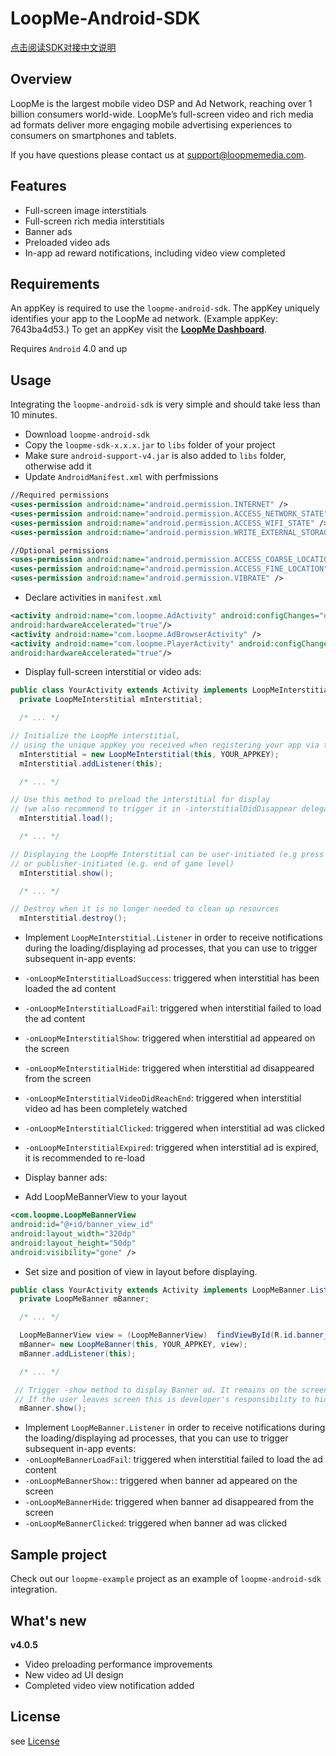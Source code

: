 # LoopMe-Android-SDK #

[点击阅读SDK对接中文说明](README_CHINESE.md)

## Overview ##

LoopMe is the largest mobile video DSP and Ad Network, reaching over 1 billion consumers world-wide. LoopMe’s full-screen video and rich media ad formats deliver more engaging mobile advertising experiences to consumers on smartphones and tablets.

If you have questions please contact us at support@loopmemedia.com.

## Features ##

* Full-screen image interstitials
* Full-screen rich media interstitials
* Banner ads
* Preloaded video ads
* In-app ad reward notifications, including video view completed

## Requirements ##

An appKey is required to use the `loopme-android-sdk`. The appKey uniquely identifies your app to the LoopMe ad network. (Example appKey: 7643ba4d53.) To get an appKey visit the **[LoopMe Dashboard](http://loopme.me/)**.

Requires `Android` 4.0 and up

## Usage ##

Integrating the `loopme-android-sdk` is very simple and should take less than 10 minutes.

* Download `loopme-android-sdk`
* Copy the `loopme-sdk-x.x.x.jar` to `libs` folder of your project
* Make sure `android-support-v4.jar` is also added to `libs` folder, otherwise add it
* Update `AndroidManifest.xml` with perfmissions
```xml
//Required permissions
<uses-permission android:name="android.permission.INTERNET" />
<uses-permission android:name="android.permission.ACCESS_NETWORK_STATE" />
<uses-permission android:name="android.permission.ACCESS_WIFI_STATE" />
<uses-permission android:name="android.permission.WRITE_EXTERNAL_STORAGE" />

//Optional permissions
<uses-permission android:name="android.permission.ACCESS_COARSE_LOCATION" />
<uses-permission android:name="android.permission.ACCESS_FINE_LOCATION" />
<uses-permission android:name="android.permission.VIBRATE" />
```
* Declare activities in `manifest.xml`
```xml
<activity android:name="com.loopme.AdActivity" android:configChanges="orientation|keyboardHidden|screenSize"
android:hardwareAccelerated="true"/>
<activity android:name="com.loopme.AdBrowserActivity" />
<activity android:name="com.loopme.PlayerActivity" android:configChanges="orientation|keyboardHidden|screenSize"
android:hardwareAccelerated="true"/>
```
* Display full-screen interstitial or video ads:
```java
public class YourActivity extends Activity implements LoopMeInterstitial.Listener {
  private LoopMeInterstitial mInterstitial;

  /* ... */

// Initialize the LoopMe interstitial,
// using the unique appKey you received when registering your app via the LoopMe Dashboard:
  mInterstitial = new LoopMeInterstitial(this, YOUR_APPKEY);
  mInterstitial.addListener(this);

  /* ... */

// Use this method to preload the interstitial for display
// (we also recommend to trigger it in -interstitialDidDisappear delegate method to keep content up-to-date)
  mInterstitial.load();

  /* ... */

// Displaying the LoopMe Interstitial can be user-initiated (e.g press on button)
// or publisher-initiated (e.g. end of game level)
  mInterstitial.show();

  /* ... */

// Destroy when it is no longer needed to clean up resources
  mInterstitial.destroy();
```
* Implement `LoopMeInterstitial.Listener` in order to receive notifications during the loading/displaying ad processes, that you can use to trigger subsequent in-app events:
 * `-onLoopMeInterstitialLoadSuccess`: triggered when interstitial has been loaded the ad content
 * `-onLoopMeInterstitialLoadFail`: triggered when interstitial failed to load the ad content
 * `-onLoopMeInterstitialShow`: triggered when interstitial ad appeared on the screen
 * `-onLoopMeInterstitialHide`: triggered when interstitial ad disappeared from the screen
 * `-onLoopMeInterstitialVideoDidReachEnd`: triggered when interstitial video ad has been completely watched
 * `-onLoopMeInterstitialClicked`: triggered when interstitial ad was clicked
 * `-onLoopMeInterstitialExpired`: triggered when interstitial ad is expired, it is recommended to re-load


* Display banner ads:
 * Add LoopMeBannerView to your layout
 ```xml
 <com.loopme.LoopMeBannerView
 android:id="@+id/banner_view_id"
 android:layout_width="320dp"
 android:layout_height="50dp"
 android:visibility="gone" />
 ```
 * Set size and position of view in layout before displaying.
```java
public class YourActivity extends Activity implements LoopMeBanner.Listener {
  private LoopMeBanner mBanner;

  /* ... */

  LoopMeBannerView view = (LoopMeBannerView)  findViewById(R.id.banner_view_id);
  mBanner= new LoopMeBanner(this, YOUR_APPKEY, view);
  mBanner.addListener(this);

  /* ... */

 // Trigger -show method to display Banner ad. It remains on the screen and refreshes automatically.
 // If the user leaves screen this is developer's responsibility to hide banner and stop sending ad requests.
  mBanner.show();
```
* Implement `LoopMeBanner.Listener` in order to receive notifications during the loading/displaying ad processes, that you can use to trigger subsequent in-app events:
 * `-onLoopMeBannerLoadFail`: triggered when interstitial failed to load the ad content
 * `-onLoopMeBannerShow:`: triggered when banner ad appeared on the screen
 * `-onLoopMeBannerHide`: triggered when banner ad disappeared from the screen
 * `-onLoopMeBannerClicked`: triggered when banner ad was clicked

## Sample project ##

Check out our `loopme-example` project as an example of `loopme-android-sdk` integration.

## What's new ##
**v4.0.5**

* Video preloading performance improvements
* New video ad UI design
* Completed video view notification added

## License ##

see [License](LICENSE.md)
